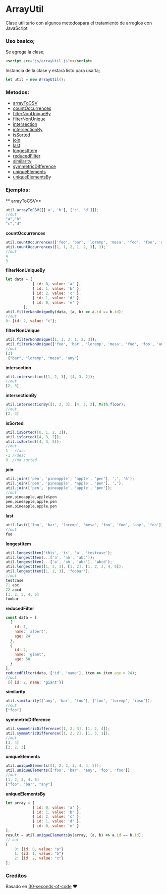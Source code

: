 # ArrayUtil
Clase utilitario con algunos metodospara el tratamiento de arreglos con JavaScript

### Uso basico;

Se agrega la clase;
```html
<script src="js/arrayUtil.js"></script>
```
Instancia de la clase y estará listo para usarla;
```javascript
let util = new ArrayUtil();
```

### Metodos:
- [arrayToCSV](#array-to-csv)
- [countOccurrences](#countOccurrences)
- [filterNonUniqueBy](#Occurrences)
- [filterNonUnique](#filterNonUnique)
- [intersection](#intersection)
- [intersectionBy](#intersectionBy)
- [isSorted](#isSorted)
- [join](#join)
- [last](#last)
- [longestItem](#longestItem)
- [reducedFilter](#reducedFilter)
- [similarity](#similarity)
- [symmetricDifference](#symmetricDifference)
- [uniqueElements](#uniqueElements)
- [uniqueElementsBy](#uniqueElementsBy)

### Ejemplos:
** <a name="array-to-csv">arrayToCSV</a>**
```javascript
util.arrayToCSV([['a', 'b'], ['c', 'd']]);
//out
"a","b"
"c","d"
```
**<a name="countOccurrences">countOccurrences</a>**
```javascript
util.countOccurrences(['foo', 'bar', 'loremp', 'mesa', 'foo', 'foo', 'any', 'foo'], 'foo');
util.countOccurrences([1, 1, 2, 1, 2, 3], 1);
//out
4
3
```

**<a name="filterNonUniqueBy">filterNonUniqueBy</a>**

```javascript
let data = [
            { id: 0, value: 'a' },
            { id: 1, value: 'b' },
            { id: 2, value: 'c' },
            { id: 1, value: 'd' },
            { id: 0, value: 'e' }
        ];
util.filterNonUniqueBy(data, (a, b) => a.id == b.id);
//out
0: {id: 2, value: "c"};
```
**<a name="filterNonUnique">filterNonUnique</a>**
```javascript
util.filterNonUnique([1, 1, 2, 1, 2, 3]);
util.filterNonUnique(['foo', 'bar', 'loremp', 'mesa', 'foo', 'foo', 'any', 'foo']);
//out
[3]
 ["bar", "loremp", "mesa", "any"]
```

**<a name="intersection">intersection</a>**
```javascript
util.intersection([1, 2, 3], [4, 3, 2]);
//out
[2, 3]
```
**<a name="intersectionBy">intersectionBy</a>**
```javascript
util.intersectionBy([1, 2, 3], [4, 3, 2], Math.floor);
//out
[2, 3]
```
**<a name="isSorted">isSorted</a>**
```javascript
util.isSorted([0, 1, 2, 2]); 
util.isSorted([4, 3, 2]); 
util.isSorted([4, 3, 5]);
//out
1   //asc
-1 //desc
0  //no sorted
```
**<a name="join">join</a>**
```javascript
util.join(['pen', 'pineapple', 'apple', 'pen'], ',', '&');
util.join(['pen', 'pineapple', 'apple', 'pen'], ','); 
util.join(['pen', 'pineapple', 'apple', 'pen']); 
//out
pen,pineapple,apple&pen
pen,pineapple,apple,pen
pen,pineapple,apple,pen
```
**<a name="last">last</a>**
```javascript
util.last(['foo', 'bar', 'loremp', 'mesa', 'foo', 'foo', 'any', 'foo']);
//out
foo
```
**<a name="longestItem">longestItem</a>**
```javascript
util.longestItem('this', 'is', 'a', 'testcase');
util.longestItem(...['a', 'ab', 'abc']); 
util.longestItem(...['a', 'ab', 'abc'], 'abcd'); 
util.longestItem([1, 2, 3], [1, 2], [1, 2, 3, 4, 5]); 
util.longestItem([1, 2, 3], 'foobar'); 
//out
testcase
71 abc
72 abcd
[1, 2, 3, 4, 5]
foobar
```

**<a name="reducedFilter">reducedFilter</a>**
```javascript
const data = [
  {
    id: 1,
    name: 'albert',
    age: 24
  },
  {
    id: 2,
    name: 'giant',
    age: 50
  }
];
reducedFilter(data, ['id', 'name'], item => item.age > 24);
//out
 [{ id: 2, name: 'giant'}]
```
**<a name="similarity">similarity</a>**
```javascript
util.similarity(['any', 'bar', 'foo'], ['foo', 'loremp', 'ipsu']);
//out
["foo"]
```

**<a name="symmetricDifference">symmetricDifference</a>**
```javascript
util.symmetricDifference([1, 2, 3], [1, 2, 4]);
util.symmetricDifference([1, 2, 2], [1, 3, 1]);
//out
[3, 4]
[2, 2, 3]
```

**<a name="uniqueElements">uniqueElements</a>**
```javascript
util.uniqueElements([1, 2, 2, 3, 4, 4, 5]);
util.uniqueElements(['foo', 'bar', 'any', 'foo', 'foo']);
//out
[1, 2, 3, 4, 5]
["foo", "bar", "any"]

```
**<a name="uniqueElementsBy">uniqueElementsBy</a>**
```javascript
let array = [
            { id: 0, value: 'a' },
            { id: 1, value: 'b' },
            { id: 2, value: 'c' },
            { id: 1, value: 'd' },
            { id: 0, value: 'e' }
];
result = util.uniqueElementsBy(array, (a, b) => a.id == b.id);
// out
[
	0: {id: 0, value: "a"}
	1: {id: 1, value: "b"}
	2: {id: 2, value: "c"}
];
```

### Creditos

Basado en [30-seconds-of-code](https://github.com/30-seconds/30-seconds-of-code "30-seconds-of-code")  ♥

